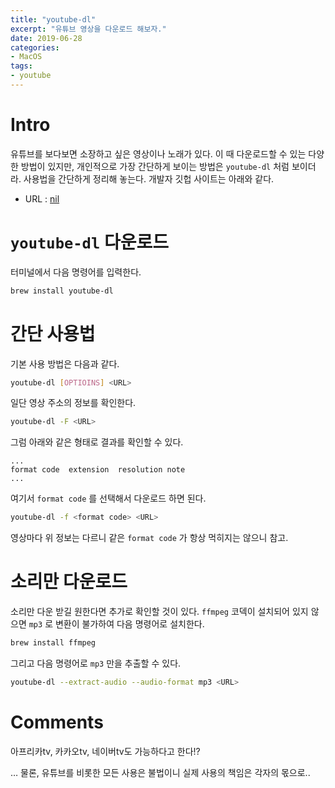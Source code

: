 ```yaml
---
title: "youtube-dl"
excerpt: "유튜브 영상을 다운로드 해보자."
date: 2019-06-28
categories: 
- MacOS
tags: 
- youtube
---
```



# Intro

유튜브를 보다보면 소장하고 싶은 영상이나 노래가 있다.
이 때 다운로드할 수 있는 다양한 방법이 있지만, 개인적으로 가장 간단하게 보이는 방법은 `youtube-dl` 처럼 보이더라.
사용법을 간단하게 정리해 놓는다.
개발자 깃헙 사이트는 아래와 같다.

-   URL : [nil](https://github.com/ytdl-org/youtube-dl)


# `youtube-dl` 다운로드

터미널에서 다음 명령어를 입력한다. 

```bash
brew install youtube-dl
```


# 간단 사용법

기본 사용 방법은 다음과 같다. 

```bash
youtube-dl [OPTIOINS] <URL>
```

일단 영상 주소의 정보를 확인한다. 

```bash
youtube-dl -F <URL>
```

그럼 아래와 같은 형태로 결과를 확인할 수 있다.

```plain
...
format code  extension  resolution note
...
```

여기서 `format code` 를 선택해서 다운로드 하면 된다.

```bash
youtube-dl -f <format code> <URL>
```

영상마다 위 정보는 다르니 같은 `format code` 가 항상 먹히지는 않으니 참고.


# 소리만 다운로드

소리만 다운 받길 원한다면 추가로 확인할 것이 있다. 
`ffmpeg` 코덱이 설치되어 있지 않으면 `mp3` 로 변환이 불가하여 다음 명령어로 설치한다. 

```bash
brew install ffmpeg
```

그리고 다음 명령어로 `mp3` 만을 추출할 수 있다.

```bash
youtube-dl --extract-audio --audio-format mp3 <URL>
```


# Comments

아프리카tv, 카카오tv, 네이버tv도 가능하다고 한다!?

&#x2026; 물론, 유튜브를 비롯한 모든 사용은 불법이니 실제 사용의 책임은 각자의 몫으로..


<!----- Footnotes ----->

